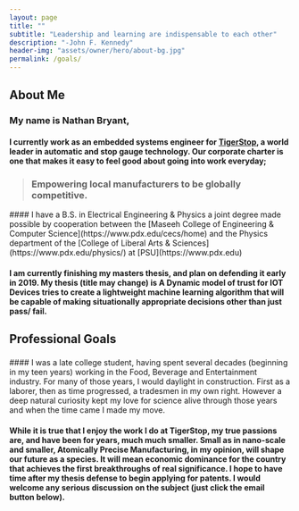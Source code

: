 ```yaml
---
layout: page
title: ""
subtitle: "Leadership and learning are indispensable to each other"
description: "-John F. Kennedy"
header-img: "assets/owner/hero/about-bg.jpg"
permalink: /goals/
---
```


<h2><p>About Me</p></h2>

<div markdown="1">

### My name is Nathan Bryant,

#### I currently work as an embedded systems engineer for [TigerStop](https://www.tigerstop.com/), a world leader in automatic and stop gauge technology.  Our corporate charter is one that makes it easy to feel good about going into work everyday;

> ### Empowering local manufacturers to be globally competitive.

</div>
<div markdown="1">
#### I have a B.S. in Electrical Engineering & Physics a joint degree made possible by cooperation between the [Maseeh College of Engineering & Computer Science](https://www.pdx.edu/cecs/home) and the Physics department of the [College of Liberal Arts & Sciences](https://www.pdx.edu/physics/) at  [PSU](https://www.pdx.edu)

#### I am currently finishing my masters thesis, and plan on defending it early in 2019. My thesis (title may change) is **A Dynamic model of trust for IOT Devices** tries to create a lightweight machine learning algorithm that will be capable of making situationally appropriate decisions other than just pass/ fail.
</div>

<h2><p>Professional Goals</p></h2>

<div markdown="1">
#### I was a late college student, having spent several decades (beginning in my teen years) working in the Food, Beverage and Entertainment industry. For many of those years, I would daylight in construction. First as a laborer, then as time progressed, a tradesmen in my own right. However a deep natural curiosity kept my love for science alive through those years and when the time came I made my move.

#### While it is true that I enjoy the work I do at TigerStop, my true passions are, and have been for years, much much smaller. Small as in nano-scale and smaller, Atomically Precise Manufacturing, in my opinion, will shape our future as a species. It will mean economic dominance for the country that achieves the first breakthroughs of real significance. I hope to have time after my thesis defense to begin applying for patents. I would welcome any serious discussion on the subject (just click the email button below).

</div>
<div>
    <a href="mailto:bryant.engineering@gmail.com" data-toggle="tooltip" target="_blank" title="Email" style=" color:#877070;font-size:1em;text-decoration:none;">
      <span class="fa-stack fa-lg">
      <i class="fa fa-square fa-stack-2x"></i>
      <i class="fa fa-envelope-o fa-stack-1x fa-inverse"></i></span>
    </a>
</div>
